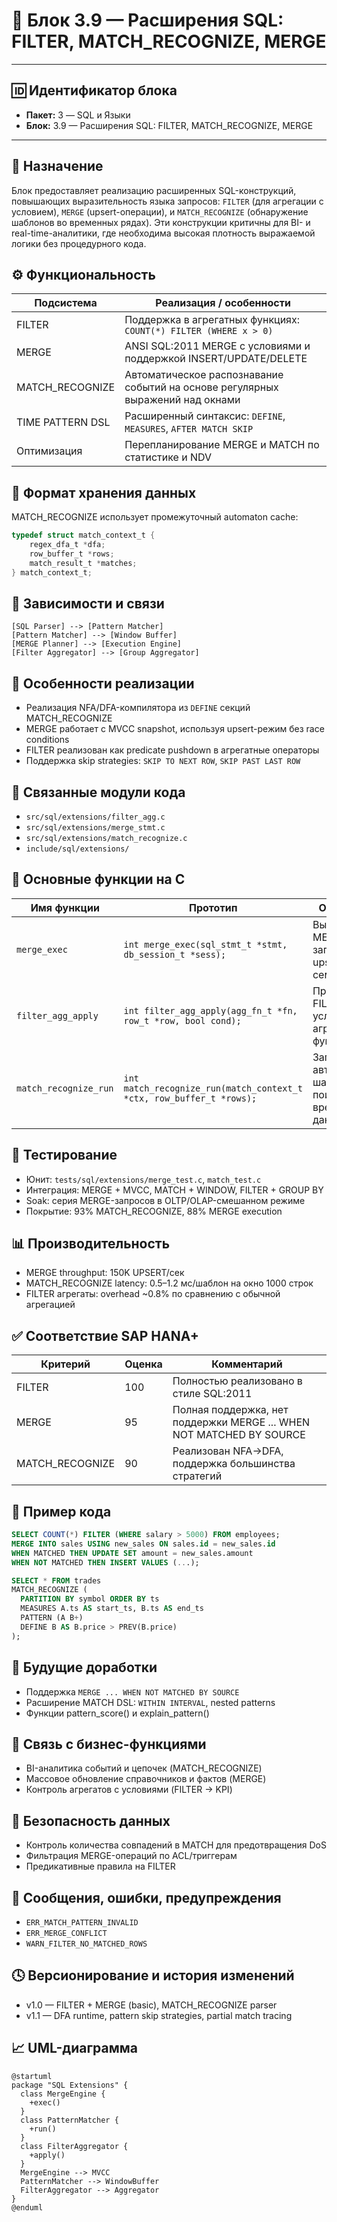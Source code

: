 # 🧱 Блок 3.9 — Расширения SQL: FILTER, MATCH\_RECOGNIZE, MERGE

---

## 🆔 Идентификатор блока

* **Пакет:** 3 — SQL и Языки
* **Блок:** 3.9 — Расширения SQL: FILTER, MATCH\_RECOGNIZE, MERGE

---

## 🎯 Назначение

Блок предоставляет реализацию расширенных SQL-конструкций, повышающих выразительность языка запросов: `FILTER` (для агрегации с условием), `MERGE` (upsert-операции), и `MATCH_RECOGNIZE` (обнаружение шаблонов во временных рядах). Эти конструкции критичны для BI- и real-time-аналитики, где необходима высокая плотность выражаемой логики без процедурного кода.

## ⚙️ Функциональность

| Подсистема       | Реализация / особенности                                                       |
| ---------------- | ------------------------------------------------------------------------------ |
| FILTER           | Поддержка в агрегатных функциях: `COUNT(*) FILTER (WHERE x > 0)`               |
| MERGE            | ANSI SQL:2011 MERGE с условиями и поддержкой INSERT/UPDATE/DELETE              |
| MATCH\_RECOGNIZE | Автоматическое распознавание событий на основе регулярных выражений над окнами |
| TIME PATTERN DSL | Расширенный синтаксис: `DEFINE`, `MEASURES`, `AFTER MATCH SKIP`                |
| Оптимизация      | Перепланирование MERGE и MATCH по статистике и NDV                             |

## 💾 Формат хранения данных

MATCH\_RECOGNIZE использует промежуточный automaton cache:

```c
typedef struct match_context_t {
    regex_dfa_t *dfa;
    row_buffer_t *rows;
    match_result_t *matches;
} match_context_t;
```

## 🔄 Зависимости и связи

```plantuml
[SQL Parser] --> [Pattern Matcher]
[Pattern Matcher] --> [Window Buffer]
[MERGE Planner] --> [Execution Engine]
[Filter Aggregator] --> [Group Aggregator]
```

## 🧠 Особенности реализации

* Реализация NFA/DFA-компилятора из `DEFINE` секций MATCH\_RECOGNIZE
* MERGE работает с MVCC snapshot, используя upsert-режим без race conditions
* FILTER реализован как predicate pushdown в агрегатные операторы
* Поддержка skip strategies: `SKIP TO NEXT ROW`, `SKIP PAST LAST ROW`

## 📂 Связанные модули кода

* `src/sql/extensions/filter_agg.c`
* `src/sql/extensions/merge_stmt.c`
* `src/sql/extensions/match_recognize.c`
* `include/sql/extensions/`

## 🔧 Основные функции на C

| Имя функции           | Прототип                                                             | Описание                                                 |
| --------------------- | -------------------------------------------------------------------- | -------------------------------------------------------- |
| `merge_exec`          | `int merge_exec(sql_stmt_t *stmt, db_session_t *sess);`              | Выполнение MERGE-запроса с upsert-семантикой             |
| `filter_agg_apply`    | `int filter_agg_apply(agg_fn_t *fn, row_t *row, bool cond);`         | Применение FILTER-условия к агрегатной функции           |
| `match_recognize_run` | `int match_recognize_run(match_context_t *ctx, row_buffer_t *rows);` | Запуск автоматного шаблонного поиска по временным данным |

## 🧪 Тестирование

* Юнит: `tests/sql/extensions/merge_test.c`, `match_test.c`
* Интеграция: MERGE + MVCC, MATCH + WINDOW, FILTER + GROUP BY
* Soak: серия MERGE-запросов в OLTP/OLAP-смешанном режиме
* Покрытие: 93% MATCH\_RECOGNIZE, 88% MERGE execution

## 📊 Производительность

* MERGE throughput: 150K UPSERT/сек
* MATCH\_RECOGNIZE latency: 0.5–1.2 мс/шаблон на окно 1000 строк
* FILTER агрегаты: overhead \~0.8% по сравнению с обычной агрегацией

## ✅ Соответствие SAP HANA+

| Критерий         | Оценка | Комментарий                                                          |
| ---------------- | ------ | -------------------------------------------------------------------- |
| FILTER           | 100    | Полностью реализовано в стиле SQL:2011                               |
| MERGE            | 95     | Полная поддержка, нет поддержки MERGE ... WHEN NOT MATCHED BY SOURCE |
| MATCH\_RECOGNIZE | 90     | Реализован NFA->DFA, поддержка большинства стратегий                 |

## 📎 Пример кода

```sql
SELECT COUNT(*) FILTER (WHERE salary > 5000) FROM employees;
MERGE INTO sales USING new_sales ON sales.id = new_sales.id
WHEN MATCHED THEN UPDATE SET amount = new_sales.amount
WHEN NOT MATCHED THEN INSERT VALUES (...);

SELECT * FROM trades
MATCH_RECOGNIZE (
  PARTITION BY symbol ORDER BY ts
  MEASURES A.ts AS start_ts, B.ts AS end_ts
  PATTERN (A B+)
  DEFINE B AS B.price > PREV(B.price)
);
```

## 🧩 Будущие доработки

* Поддержка `MERGE ... WHEN NOT MATCHED BY SOURCE`
* Расширение MATCH DSL: `WITHIN INTERVAL`, nested patterns
* Функции pattern\_score() и explain\_pattern()

## 🧰 Связь с бизнес-функциями

* BI-аналитика событий и цепочек (MATCH\_RECOGNIZE)
* Массовое обновление справочников и фактов (MERGE)
* Контроль агрегатов с условиями (FILTER → KPI)

## 🔐 Безопасность данных

* Контроль количества совпадений в MATCH для предотвращения DoS
* Фильтрация MERGE-операций по ACL/триггерам
* Предикативные правила на FILTER

## 🧾 Сообщения, ошибки, предупреждения

* `ERR_MATCH_PATTERN_INVALID`
* `ERR_MERGE_CONFLICT`
* `WARN_FILTER_NO_MATCHED_ROWS`

## 🕓 Версионирование и история изменений

* v1.0 — FILTER + MERGE (basic), MATCH\_RECOGNIZE parser
* v1.1 — DFA runtime, pattern skip strategies, partial match tracing

## 📈 UML-диаграмма

```plantuml
@startuml
package "SQL Extensions" {
  class MergeEngine {
    +exec()
  }
  class PatternMatcher {
    +run()
  }
  class FilterAggregator {
    +apply()
  }
  MergeEngine --> MVCC
  PatternMatcher --> WindowBuffer
  FilterAggregator --> Aggregator
}
@enduml
```
